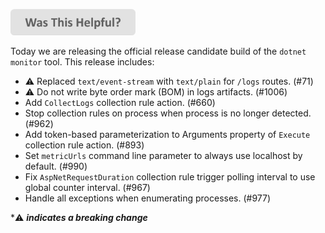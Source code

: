 
[<img src=/images/WasThisHelpful.png width="200"/>](https://www.research.net/r/DGDQWXH?src=releaseNotes)

Today we are releasing the official release candidate build of the `dotnet monitor` tool. This release includes:

- ⚠️ Replaced `text/event-stream` with `text/plain` for `/logs` routes. (#71)
- ⚠️ Do not write byte order mark (BOM) in logs artifacts. (#1006)
- Add `CollectLogs` collection rule action. (#660)
- Stop collection rules on process when process is no longer detected. (#962)
- Add token-based parameterization to Arguments property of `Execute` collection rule action. (#893)
- Set `metricUrls` command line parameter to always use localhost by default. (#990)
- Fix `AspNetRequestDuration` collection rule trigger polling interval to use global counter interval. (#967)
- Handle all exceptions when enumerating processes. (#977)

\*⚠️ **_indicates a breaking change_**

